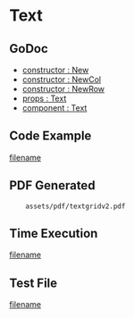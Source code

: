 # Text

## GoDoc
* [constructor : New](https://pkg.go.dev/github.com/nh3000-org/maroto/v2/pkg/components/text#New)
* [constructor : NewCol](https://pkg.go.dev/github.com/nh3000-org/maroto/v2/pkg/components/text#NewCol)
* [constructor : NewRow](https://pkg.go.dev/github.com/nh3000-org/maroto/v2/pkg/components/text#NewRow)
* [props : Text](https://pkg.go.dev/github.com/nh3000-org/maroto/v2/pkg/props#Text)
* [component : Text](https://pkg.go.dev/github.com/nh3000-org/maroto/v2/pkg/components/text#Text)


## Code Example
[filename](../../assets/examples/textgrid/v2/main.go ':include :type=code')

## PDF Generated
```pdf
	assets/pdf/textgridv2.pdf
```

## Time Execution
[filename](../../assets/text/textgridv2.txt  ':include :type=code')

## Test File
[filename](https://raw.githubusercontent.com/nh3000-org/maroto/master/test/maroto/examples/textgrid.json  ':include :type=code')